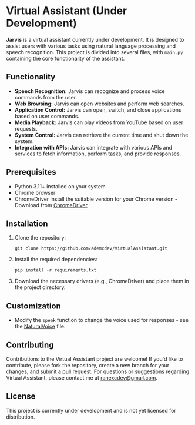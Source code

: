 # Virtual Assistant (Under Development)

**Jarvis** is a virtual assistant currently under development. It is designed to assist users with various tasks using natural language processing and speech recognition. This project is divided into several files, with `main.py` containing the core functionality of the assistant.

## Functionality

- **Speech Recognition:** Jarvis can recognize and process voice commands from the user.
- **Web Browsing:** Jarvis can open websites and perform web searches.
- **Application Control:** Jarvis can open, switch, and close applications based on user commands.
- **Media Playback:** Jarvis can play videos from YouTube based on user requests.
- **System Control:** Jarvis can retrieve the current time and shut down the system.
- **Integration with APIs:** Jarvis can integrate with various APIs and services to fetch information, perform tasks, and provide responses.

## Prerequisites
- Python 3.11+ installed on your system
- Chrome browser
- ChromeDriver install the suitable version for your Chrome version - Download from [ChromeDriver](https://googlechromelabs.github.io/chrome-for-testing/)

## Installation

1. Clone the repository:

   ```
   git clone https://github.com/ademcdev/VirtualAssistant.git
   ```

2. Install the required dependencies:

   ```
   pip install -r requirements.txt
   ```

3. Download the necessary drivers (e.g., ChromeDriver) and place them in the project directory.

## Customization

- Modify the `speak` function to change the voice used for responses - see the [NaturalVoice](NaturalVoices.txt) file.

## Contributing

Contributions to the Virtual Assistant project are welcome! If you'd like to contribute, please fork the repository, create a new branch for your changes, and submit a pull request.
For questions or suggestions regarding Virtual Assistant, please contact me at ranexcdev@gmail.com.

## License

This project is currently under development and is not yet licensed for distribution.
